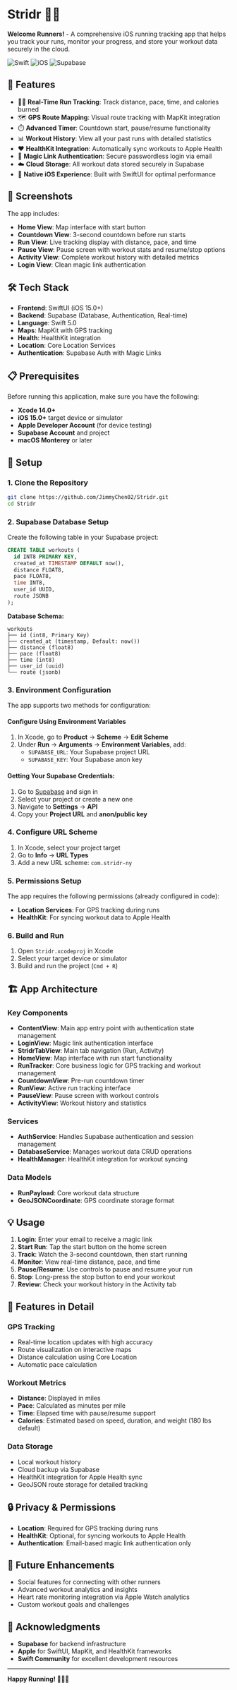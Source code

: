 # Stridr 🏃‍♂️

**Welcome Runners!** - A comprehensive iOS running tracking app that helps you track your runs, monitor your progress, and store your workout data securely in the cloud.

![Swift](https://img.shields.io/badge/Swift-5.0-orange.svg)
![iOS](https://img.shields.io/badge/iOS-15.0+-blue.svg)
![Supabase](https://img.shields.io/badge/Supabase-Backend-green.svg)

## 📱 Features

- 🏃‍♂️ **Real-Time Run Tracking**: Track distance, pace, time, and calories burned
- 🗺️ **GPS Route Mapping**: Visual route tracking with MapKit integration
- ⏱️ **Advanced Timer**: Countdown start, pause/resume functionality
- 📊 **Workout History**: View all your past runs with detailed statistics
- ❤️ **HealthKit Integration**: Automatically sync workouts to Apple Health
- 🔐 **Magic Link Authentication**: Secure passwordless login via email
- ☁️ **Cloud Storage**: All workout data stored securely in Supabase
- 📱 **Native iOS Experience**: Built with SwiftUI for optimal performance

## 📸 Screenshots

The app includes:
- **Home View**: Map interface with start button
- **Countdown View**: 3-second countdown before run starts
- **Run View**: Live tracking display with distance, pace, and time
- **Pause View**: Pause screen with workout stats and resume/stop options
- **Activity View**: Complete workout history with detailed metrics
- **Login View**: Clean magic link authentication

## 🛠️ Tech Stack

- **Frontend**: SwiftUI (iOS 15.0+)
- **Backend**: Supabase (Database, Authentication, Real-time)
- **Language**: Swift 5.0
- **Maps**: MapKit with GPS tracking
- **Health**: HealthKit integration
- **Location**: Core Location Services
- **Authentication**: Supabase Auth with Magic Links

## 📋 Prerequisites

Before running this application, make sure you have the following:

- **Xcode 14.0+**
- **iOS 15.0+** target device or simulator
- **Apple Developer Account** (for device testing)
- **Supabase Account** and project
- **macOS Monterey** or later

## 🚀 Setup

### 1. Clone the Repository

```bash
git clone https://github.com/JimmyChen02/Stridr.git
cd Stridr
```

### 2. Supabase Database Setup

Create the following table in your Supabase project:

```sql
CREATE TABLE workouts (
  id INT8 PRIMARY KEY,
  created_at TIMESTAMP DEFAULT now(),
  distance FLOAT8,
  pace FLOAT8,
  time INT8,
  user_id UUID,
  route JSONB
);
```

**Database Schema:**
```
workouts
├── id (int8, Primary Key)
├── created_at (timestamp, Default: now())
├── distance (float8)
├── pace (float8)
├── time (int8)
├── user_id (uuid)
└── route (jsonb)
```

### 3. Environment Configuration

The app supports two methods for configuration:

#### Configure Using Environment Variables 

1. In Xcode, go to **Product** → **Scheme** → **Edit Scheme**
2. Under **Run** → **Arguments** → **Environment Variables**, add:
   - `SUPABASE_URL`: Your Supabase project URL  
   - `SUPABASE_KEY`: Your Supabase anon key

#### Getting Your Supabase Credentials:

1. Go to [Supabase](https://supabase.com) and sign in
2. Select your project or create a new one
3. Navigate to **Settings** → **API**
4. Copy your **Project URL** and **anon/public key**

### 4. Configure URL Scheme

1. In Xcode, select your project target
2. Go to **Info** → **URL Types**
3. Add a new URL scheme: `com.stridr-ny`

### 5. Permissions Setup

The app requires the following permissions (already configured in code):
- **Location Services**: For GPS tracking during runs
- **HealthKit**: For syncing workout data to Apple Health

### 6. Build and Run

1. Open `Stridr.xcodeproj` in Xcode
2. Select your target device or simulator
3. Build and run the project (`Cmd + R`)

## 🏗️ App Architecture

### Key Components

- **ContentView**: Main app entry point with authentication state management
- **LoginView**: Magic link authentication interface
- **StridrTabView**: Main tab navigation (Run, Activity)
- **HomeView**: Map interface with run start functionality
- **RunTracker**: Core business logic for GPS tracking and workout management
- **CountdownView**: Pre-run countdown timer
- **RunView**: Active run tracking interface
- **PauseView**: Pause screen with workout controls
- **ActivityView**: Workout history and statistics

### Services

- **AuthService**: Handles Supabase authentication and session management
- **DatabaseService**: Manages workout data CRUD operations
- **HealthManager**: HealthKit integration for workout syncing

### Data Models

- **RunPayload**: Core workout data structure
- **GeoJSONCoordinate**: GPS coordinate storage format

## 💡 Usage

1. **Login**: Enter your email to receive a magic link
2. **Start Run**: Tap the start button on the home screen
3. **Track**: Watch the 3-second countdown, then start running
4. **Monitor**: View real-time distance, pace, and time
5. **Pause/Resume**: Use controls to pause and resume your run
6. **Stop**: Long-press the stop button to end your workout
7. **Review**: Check your workout history in the Activity tab

## 🔧 Features in Detail

### GPS Tracking
- Real-time location updates with high accuracy
- Route visualization on interactive maps
- Distance calculation using Core Location
- Automatic pace calculation

### Workout Metrics
- **Distance**: Displayed in miles
- **Pace**: Calculated as minutes per mile
- **Time**: Elapsed time with pause/resume support
- **Calories**: Estimated based on speed, duration, and weight (180 lbs default)

### Data Storage
- Local workout history
- Cloud backup via Supabase
- HealthKit integration for Apple Health sync
- GeoJSON route storage for detailed tracking

## 🔒 Privacy & Permissions

- **Location**: Required for GPS tracking during runs
- **HealthKit**: Optional, for syncing workouts to Apple Health
- **Authentication**: Email-based magic link authentication only

## 🚀 Future Enhancements

- Social features for connecting with other runners
- Advanced workout analytics and insights
- Heart rate monitoring integration via Apple Watch analytics
- Custom workout goals and challenges

## 🙏 Acknowledgments

- **Supabase** for backend infrastructure
- **Apple** for SwiftUI, MapKit, and HealthKit frameworks
- **Swift Community** for excellent development resources

---

**Happy Running! 🏃‍♂️💨**
